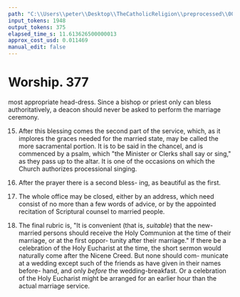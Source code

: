 ```yaml
---
path: "C:\\Users\\peter\\Desktop\\TheCatholicReligion\\preprocessed\\00396.jpg"
input_tokens: 1948
output_tokens: 375
elapsed_time_s: 11.613626500000013
approx_cost_usd: 0.011469
manual_edit: false
---
```

# Worship. 377

most appropriate head-dress. Since a bishop
or priest only can bless authoritatively, a deacon
should never be asked to perform the marriage
ceremony.

15. After this blessing comes the second part
of the service, which, as it implores the graces
needed for the married state, may be called the
more sacramental portion. It is to be said in
the chancel, and is commenced by a psalm,
which "the Minister or Clerks shall say or
sing," as they pass up to the altar. It is one
of the occasions on which the Church authorizes
processional singing.

16. After the prayer there is a second bless-
ing, as beautiful as the first.

17. The whole office may be closed, either by
an address, which need consist of no more than
a few words of advice, or by the appointed
recitation of Scriptural counsel to married
people.

18. The final rubric is, "It is convenient
(that is, *suitable*) that the new-married persons
should receive the Holy Communion at the
time of their marriage, or at the first oppor-
tunity after their marriage." If there be a
celebration of the Holy Eucharist at the time,
the short sermon would naturally come after
the Nicene Creed. But none should com-
municate at a wedding except such of the
friends as have given in their names before-
hand, and only *before* the wedding-breakfast.
Or a celebration of the Holy Eucharist might
be arranged for an earlier hour than the actual
marriage service.